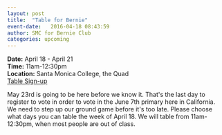```yaml
---
layout: post
title:  "Table for Bernie"
event-date:   2016-04-18 08:43:59
author: SMC for Bernie Club
categories: upcoming
---
```


<div class="post-info">
<b>Date:</b>  April 18 - April 21 <br>
<b>Time:</b>  11am-12:30pm <br>
<b>Location:</b>  Santa Monica College, the Quad<br>
<a href="https://www.facebook.com/groups/556637134498576/permalink/576441075851515/?qa_ref=qd&pnref=story"> Table Sign-up </a> 
</div>

May 23rd is going to be here before we know it. That's the last day to register to vote in order to vote in the June 7th primary here in California.
We need to step up our ground game before it's too late.
Please choose what days you can table the week of April 18.
We will table from 11am-12:30pm, when most people are out of class.

